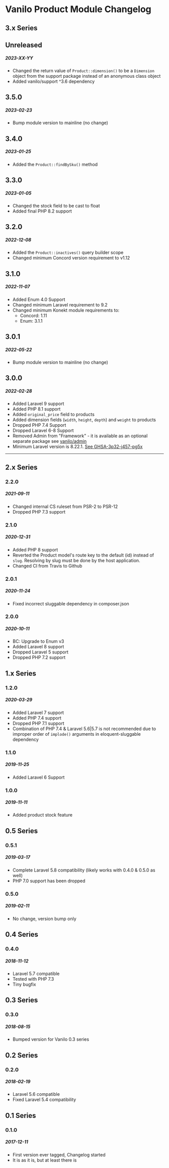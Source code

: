 # Vanilo Product Module Changelog

## 3.x Series

## Unreleased
##### 2023-XX-YY

- Changed the return value of `Product::dimension()` to be a `Dimension` object from the support package instead of an anonymous class object
- Added vanilo/support ^3.6 dependency

## 3.5.0
##### 2023-02-23

- Bump module version to mainline (no change)

## 3.4.0
##### 2023-01-25

- Added the `Product::findBySku()` method

## 3.3.0
##### 2023-01-05

- Changed the stock field to be cast to float
- Added final PHP 8.2 support

## 3.2.0
##### 2022-12-08

- Added the `Product::inactives()` query builder scope
- Changed minimum Concord version requirement to v1.12

## 3.1.0
##### 2022-11-07

- Added Enum 4.0 Support
- Changed minimum Laravel requirement to 9.2
- Changed minimum Konekt module requirements to:
    - Concord: 1.11
    - Enum: 3.1.1

## 3.0.1
##### 2022-05-22

- Bump module version to mainline (no change)

## 3.0.0
##### 2022-02-28

- Added Laravel 9 support
- Added PHP 8.1 support
- Added `original_price` field to products
- Added dimension fields (`width`, `height`, `depth`) and `weight` to products
- Dropped PHP 7.4 Support
- Dropped Laravel 6-8 Support
- Removed Admin from "Framework" - it is available as an optional separate package see [vanilo/admin](https://github.com/vanilophp/admin) 
- Minimum Laravel version is 8.22.1. [See GHSA-3p32-j457-pg5x](https://github.com/advisories/GHSA-3p32-j457-pg5x)


---

## 2.x Series

### 2.2.0
##### 2021-09-11

- Changed internal CS ruleset from PSR-2 to PSR-12
- Dropped PHP 7.3 support

### 2.1.0
##### 2020-12-31

- Added PHP 8 support
- Reverted the Product model's route key to the default (id) instead of `slug`.
  Resolving by slug must be done by the host application.
- Changed CI from Travis to Github

### 2.0.1
##### 2020-11-24

- Fixed incorrect sluggable dependency in composer.json

### 2.0.0
##### 2020-10-11

- BC: Upgrade to Enum v3
- Added Laravel 8 support
- Dropped Laravel 5 support
- Dropped PHP 7.2 support

## 1.x Series

### 1.2.0
##### 2020-03-29

- Added Laravel 7 support
- Added PHP 7.4 support
- Dropped PHP 7.1 support
- Combination of PHP 7.4 & Laravel 5.6|5.7 is not recommended
  due to improper order of `implode()` arguments in eloquent-sluggable dependency

### 1.1.0
##### 2019-11-25

- Added Laravel 6 Support

### 1.0.0
##### 2019-11-11

- Added product stock feature

## 0.5 Series

### 0.5.1
##### 2019-03-17

- Complete Laravel 5.8 compatibility (likely works with 0.4.0 & 0.5.0 as well)
- PHP 7.0 support has been dropped

### 0.5.0
##### 2019-02-11

- No change, version bump only

## 0.4 Series

### 0.4.0
##### 2018-11-12

- Laravel 5.7 compatible
- Tested with PHP 7.3
- Tiny bugfix

## 0.3 Series

### 0.3.0
##### 2018-08-15

- Bumped version for Vanilo 0.3 series

## 0.2 Series

### 0.2.0
##### 2018-02-19

- Laravel 5.6 compatible
- Fixed Laravel 5.4 compatibility

## 0.1 Series

### 0.1.0
##### 2017-12-11

- First version ever tagged, Changelog started
- It is as it is, but at least there is
